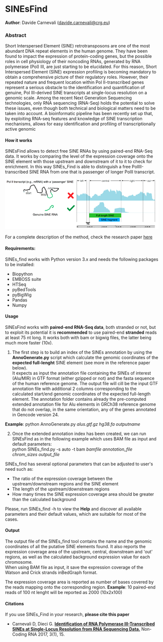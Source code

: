 # SINEsFind

**Author**: Davide Carnevali (davide.carnevali@crg.eu)
### Abstract

Short Interspersed Element (SINE) retrotransposons are one of the
most abundant DNA repeat elements in the human genome. They have been found to
impact the expression of protein-coding genes, but the possible roles in cell
physiology of their noncoding RNAs, generated by RNA polymerase (Pol) III, are
just starting to be elucidated. For this reason, Short Interspersed Element
(SINE) expression profiling is becoming mandatory to obtain a comprehensive
picture of their regulatory roles. However, their repeated nature and frequent
location within Pol II-transcribed genes represent a serious obstacle to the
identification and quantification of genuine, Pol III-derived SINE transcripts
at single-locus resolution on a genomic scale. Among the recent Next Generation
Sequencing technologies, only RNA sequencing (RNA-Seq) holds the potential to
solve these issues, even though both technical and biological matters need to
be taken into account. A bioinformatic pipeline has been recently set up that,
by exploiting RNA-seq features and knowledge of SINE transcription mechanisms,
allows for easy identification and profiling of transcriptionally active genomic

#### How it works
SINEsFind allows to detect free SINE RNAs by using paired-end RNA-Seq data.
It works by comparing the level of the expression coverage onto the SINE element
with those upstream and downstream of it to it to check for enrichment. In this way SINEs_Find is able to distinguish a free PolIII-transcribed SINE RNA from one that is passenger of
longer PolII transcript.

![image](./img/realVSpassenger.png)

For a complete description of the method, check the research paper [here](https://www.mdpi.com/2311-553X/3/1/15)
#### Requirements:
SINEs_find works with Python version 3.x and needs the following packages to be
installed:
 - Biopython
 - EMBOSS suite
 - HTSeq
 - pyBedTools
 - pyBigWig
 - Pandas
 - Numpy

#### Usage
SINEsFind works with **paired-end RNA-Seq data**, both stranded or not, but to
exploit its potential it is **recommended** to use paired-end **stranded** reads at
least 75 nt long. It works both with bam or bigwig files, the latter being much
more faster (10x).

1. The first step is to build an index of the SINEs annotation by
using the **AnnoGenerate.py** script which calculate the genomic coordinates of
the **expected full-lenght** SINE element (see more in the reference paper below).  
It expects as input the annotation file containing the SINEs of interest (Alu/MIR)
in GTF format (either gzipped or not) and the fasta sequence of the human
reference genome. The output file will cill be the input GTF annotation file with additional 2 columns corresponding to the calculated start/end genomic coordinates
of the expected full-length element. The annotation folder contains already the
pre-computed extended annotation file for Alu elements in GRCh38 reference genome
that do not overlap, in the same orientation, any of the genes annotated in
Gencode version 24.  

 **Example**: python AnnoGenerate.py *alus.gtf.gz* *hg38.fa* *outputname*

2. Once the extended annotation index has been created, we can run SINEsFind as
in the following example which uses BAM file as input and default parameters:  
python SINEs_find.py -s auto -t bam *bamfile* *annotation_file* *chrom_sizes* *output_file*  

SINEs_find has several optional parameters that can be adjusted to user's need
such as:
-  The ratio of the expression coverage between the upstream/downstream
regions and the SINE element
- The length of the upstream/downstream regions
- How many times the SINE expression coverage area should be greater than the calculated background  

Please, run SINEs_find -h to view the **Help** and discover all available
parameters and their default values, which are suitable for most of the cases.

#### Output
The output file of the SINEs_find tool contains the name and the genomic
coordinates of all the putative SINE elements found. It also reports the expression coverage area of the upstream, central, downstream and 'out' regions, as well as
the calculated background expression value for each chromosome.  
When using BAM file as input, it save the expression coverage of the Watson and
Crick strands inBedGraph format.

The expression coverage area is reported as number of bases covered by the reads
mapping onto the corresponding region.  **Example**: 10 paired-end reads of 100 nt
lenght will be reported as 2000 (10x2x100)

#### Citations
If you use SINEs_Find in your research, **please cite this paper**  
* Carnevali D, Dieci G. **[Identification of RNA Polymerase III-Transcribed SINEs at Single-Locus Resolution from RNA Sequencing Data.](https://www.mdpi.com/2311-553X/3/1/15)** Non-Coding RNA 2017, 3(1), 15.
